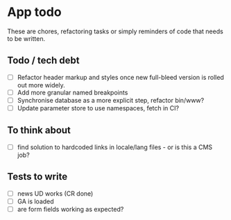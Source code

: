 # App todo
These are chores, refactoring tasks or simply reminders of code that needs to be written.

## Todo / tech debt
- [ ] Refactor header markup and styles once new full-bleed version is rolled out more widely.
- [ ] Add more granular named breakpoints
- [ ] Synchronise database as a more explicit step, refactor bin/www?
- [ ] Update parameter store to use namespaces, fetch in CI?

## To think about
- [ ] find solution to hardcoded links in locale/lang files - or is this a CMS job?

## Tests to write
 - [ ] news UD works (CR done)
 - [ ] GA is loaded
 - [ ] are form fields working as expected?
